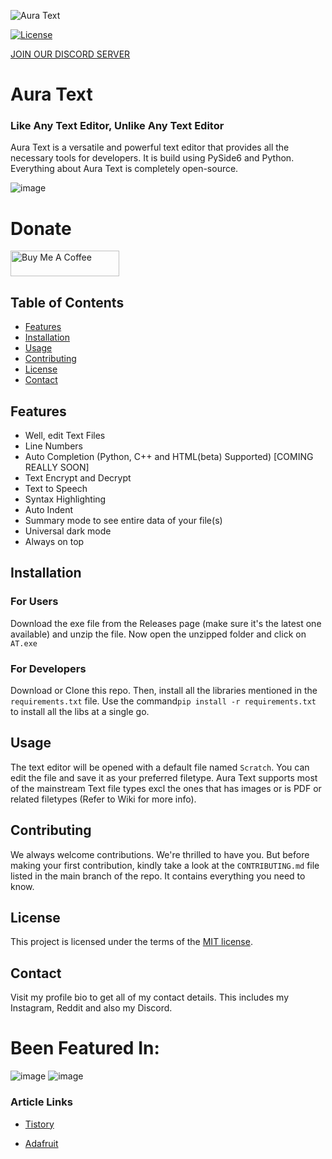 ![Aura Text](https://user-images.githubusercontent.com/109947257/235744636-79d70a17-e860-4b3b-a7f2-af6958fc8506.png)

[![License](https://img.shields.io/badge/License-MIT-yellow.svg)](https://opensource.org/licenses/MIT)

[JOIN OUR DISCORD SERVER](https://opensource.org/licenses/MIT)

# Aura Text
### Like Any Text Editor, Unlike Any Text Editor

Aura Text is a versatile and powerful text editor that provides all the necessary tools for developers. It is build using PySide6 and Python. Everything about Aura Text is completely open-source.

![image](https://user-images.githubusercontent.com/109947257/236134482-b7ad8e7e-374f-4c94-9a72-3bdb931758d1.png)

# Donate

<a href="https://www.buymeacoffee.com/auratext" target="_blank"><img src="https://cdn.buymeacoffee.com/buttons/default-orange.png" alt="Buy Me A Coffee" height="41" width="174"></a>

## Table of Contents

- [Features](#features)
- [Installation](#installation)
- [Usage](#usage)
- [Contributing](#contributing)
- [License](#license)
- [Contact](#contact)

## Features

- Well, edit Text Files
- Line Numbers
- Auto Completion (Python, C++ and HTML(beta) Supported) [COMING REALLY SOON]
- Text Encrypt and Decrypt
- Text to Speech
- Syntax Highlighting
- Auto Indent
- Summary mode to see entire data of your file(s)
- Universal dark mode
- Always on top

## Installation

### For Users
Download the exe file from the Releases page (make sure it's the latest one available) and unzip the file. Now open the unzipped folder and click on `AT.exe`

### For Developers
Download or Clone this repo. Then, install all the libraries mentioned in the `requirements.txt` file.
Use the command`pip install -r requirements.txt` to install all the libs at a single go.

## Usage
The text editor will be opened with a default file named `Scratch`. You can edit the file and save it as your preferred filetype.
Aura Text supports most of the mainstream Text file types excl the ones that has images or is PDF or related filetypes (Refer to Wiki for more info).

## Contributing
We always welcome contributions. We're thrilled to have you.
But before making your first contribution, kindly take a look
at the `CONTRIBUTING.md` file listed in the main branch of the repo. It contains everything you need to know.

## License
This project is licensed under the terms of the [MIT license](https://opensource.org/licenses/MIT).

## Contact
Visit my profile bio to get all of my contact details.
This includes my Instagram, Reddit and also my Discord.

# Been Featured In:

![image](https://user-images.githubusercontent.com/109947257/229269607-5932f25a-7e87-4769-af9d-119a5b07477a.png)   ![image](https://user-images.githubusercontent.com/109947257/223731266-842deb1a-e651-4714-9a28-7690059f145d.png)

### Article Links

- [Tistory](https://sansamlife.com/entry/IT-%EC%B5%9C%EC%8B%A0-%EC%A0%95%EB%B3%B4-%EC%98%A4%ED%94%88%EC%86%8C%EC%8A%A4-%EC%9B%B9-%EC%95%A0%ED%94%8C%EB%A6%AC%EC%BC%80%EC%9D%B4%EC%85%98-%EC%95%88%EB%93%9C%EB%A1%9C%EC%9D%B4%EB%93%9C%ED%8F%B0-AudioLM#idx4:~:text=github.com/rohankishore/-,Aura%2DText,-GitHub%20%2D%20rohankishore/Aura)

- [Adafruit](https://blog.adafruit.com/2023/03/07/a-novel-text-programming-editor-aura-text-programming-software/)
